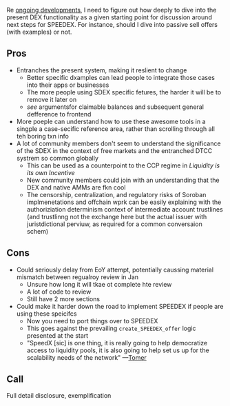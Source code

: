 Re [ongoing developments](https://github.com/users/JFWooten4/projects/1/views/1?pane=issue&itemId=86699622), I need to figure out how deeply to dive into the present DEX functionality as a given starting point for discussion around next steps for SPEEDEX. For instance, should I dive into passive sell offers (with examples) or not.

## Pros

- Entranches the present system, making it reslient to change
  - Better specific dxamples can lead people to integrate those cases into their apps or businesses
  - The more people using SDEX specific fetures, the harder it will be to remove it later on
  - _see_ argumentsfor claimable balances and subsequent general defference to frontend
- More poeple can understand how to use these awesome tools in a singple a case-secific reference area, rather than scrolling through all teh boring txn info
- A lot of community members don't seem to understand the significance of the SDEX in the context of free markets and the entranched DTCC systrem so common globally
  - This can be used as a counterpoint to the CCP regime in _Liquidity is its own Incentive_
  - New community members could join with an understanding that the DEX and native AMMs are fkn cool
  - The censorship, centralization, and regulatory risks of Soroban implmenetations and offchain wprk can be easily explaining with the authoriziation determinism context of intermediate account trustlines (and trustlinng not the exchange here but the actual issuer with juristdictional perviuw, as required for a common conversaion schem)

## Cons

- Could seriously delay from EoY attempt, potentially caussing material mismatch between regualroy review in Jan
  - Unsure how long it will tkae ot complete hte review
  - A lot of code to review
  - Still have 2 more sections
- Could make it harder down the road to implement SPEEDEX if people are using these speicifcs
  - Now you need to port things over to SPEEDEX
  - This goes against the prevailing `create_SPEEDEX_offer` logic presented at the start
  - "SpeedX [sic] is one thing, it is really going to help democratize access to liquidity pools, it is also going to help set us up for the scalability needs of the network" &mdash;[Tomer](https://thecurrencyanalytics.com/altcoins/tomer-weller-on-speedx-on-stellar-lumens-xlm-network-during-meridian-2021-35843)

## Call

Full detail disclosure, exemplification
